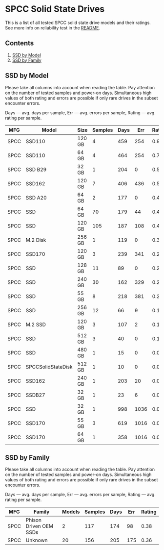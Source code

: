 SPCC Solid State Drives
=======================

This is a list of all tested SPCC solid state drive models and their ratings. See
more info on reliability test in the [README](https://github.com/linuxhw/SMART).

Contents
--------

1. [ SSD by Model  ](#ssd-by-model)
2. [ SSD by Family ](#ssd-by-family)

SSD by Model
------------

Please take all columns into account when reading the table. Pay attention on the
number of tested samples and power-on days. Simultaneous high values of both rating
and errors are possible if only rare drives in the subset encounter errors.

Days   — avg. days per sample,
Err    — avg. errors per sample,
Rating — avg. rating per sample.

| MFG       | Model              | Size   | Samples | Days  | Err   | Rating |
|-----------|--------------------|--------|---------|-------|-------|--------|
| SPCC      | SSD110             | 120 GB | 4       | 459   | 254   | 0.96   |
| SPCC      | SSD110             | 64 GB  | 4       | 464   | 254   | 0.70   |
| SPCC      | SSD B29            | 32 GB  | 1       | 204   | 0     | 0.56   |
| SPCC      | SSD162             | 120 GB | 7       | 406   | 436   | 0.51   |
| SPCC      | SSD A20            | 64 GB  | 2       | 177   | 0     | 0.49   |
| SPCC      | SSD                | 64 GB  | 70      | 179   | 44    | 0.46   |
| SPCC      | SSD                | 120 GB | 105     | 187   | 108   | 0.41   |
| SPCC      | M.2 Disk           | 256 GB | 1       | 119   | 0     | 0.33   |
| SPCC      | SSD170             | 120 GB | 3       | 239   | 341   | 0.26   |
| SPCC      | SSD                | 128 GB | 11      | 89    | 0     | 0.25   |
| SPCC      | SSD                | 240 GB | 30      | 162   | 329   | 0.22   |
| SPCC      | SSD                | 55 GB  | 8       | 218   | 381   | 0.20   |
| SPCC      | SSD                | 256 GB | 12      | 66    | 9     | 0.15   |
| SPCC      | M.2 SSD            | 120 GB | 3       | 107   | 2     | 0.13   |
| SPCC      | SSD                | 512 GB | 3       | 40    | 0     | 0.11   |
| SPCC      | SSD                | 480 GB | 1       | 15    | 0     | 0.04   |
| SPCC      | SPCCSolidStateDisk | 512 GB | 1       | 10    | 0     | 0.03   |
| SPCC      | SSD162             | 240 GB | 1       | 203   | 20    | 0.03   |
| SPCC      | SSDB27             | 32 GB  | 1       | 23    | 6     | 0.01   |
| SPCC      | SSD                | 32 GB  | 1       | 998   | 1036  | 0.00   |
| SPCC      | SSD170             | 55 GB  | 3       | 619   | 1016  | 0.00   |
| SPCC      | SSD170             | 64 GB  | 1       | 358   | 1016  | 0.00   |

SSD by Family
-------------

Please take all columns into account when reading the table. Pay attention on the
number of tested samples and power-on days. Simultaneous high values of both rating
and errors are possible if only rare drives in the subset encounter errors.

Days   — avg. days per sample,
Err    — avg. errors per sample,
Rating — avg. rating per sample.

| MFG       | Family                 | Models | Samples | Days  | Err   | Rating |
|-----------|------------------------|--------|---------|-------|-------|--------|
| SPCC      | Phison Driven OEM SSDs | 2      | 117     | 174   | 98    | 0.38   |
| SPCC      | Unknown                | 20     | 156     | 205   | 175   | 0.36   |
